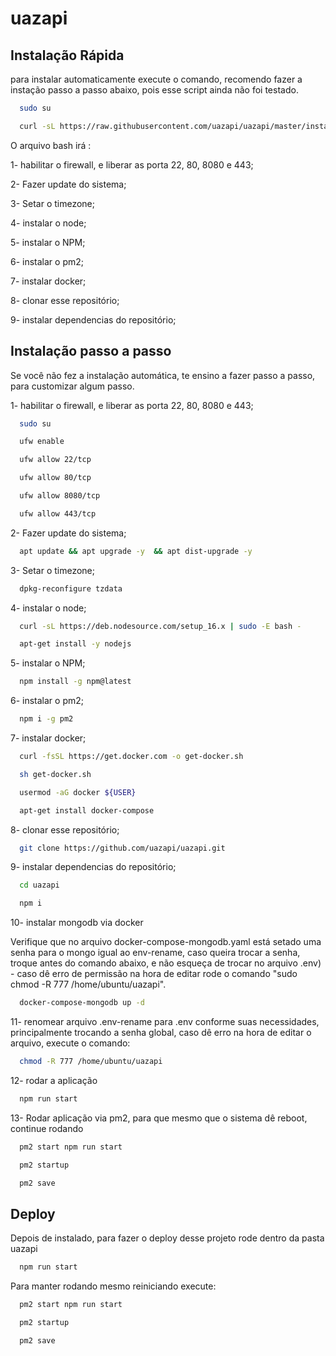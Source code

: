 
# uazapi






## Instalação Rápida

para instalar automaticamente execute o comando, recomendo fazer a instação passo a passo abaixo, pois esse script ainda não foi testado.

```bash
  sudo su
```

```bash
  curl -sL https://raw.githubusercontent.com/uazapi/uazapi/master/install.sh | bash
```

O arquivo bash irá :

1- habilitar o firewall, e liberar as porta 22, 80, 8080 e 443;

2- Fazer update do sistema;

3- Setar o timezone;

4- instalar o node;

5- instalar o NPM;

6- instalar o pm2;

7- instalar docker;

8- clonar esse repositório;

9- instalar dependencias do repositório;
    
## Instalação passo a passo

Se você não fez a instalação automática, te ensino a fazer passo a passo, para customizar algum passo.


1- habilitar o firewall, e liberar as porta 22, 80, 8080 e 443;

```bash
  sudo su
```
```bash
  ufw enable
```
```bash
  ufw allow 22/tcp
```

```bash
  ufw allow 80/tcp
```

```bash
  ufw allow 8080/tcp
```

```bash
  ufw allow 443/tcp
```

2- Fazer update do sistema;

```bash
  apt update && apt upgrade -y  && apt dist-upgrade -y
```

3- Setar o timezone;

```bash
  dpkg-reconfigure tzdata
```

4- instalar o node;

```bash
  curl -sL https://deb.nodesource.com/setup_16.x | sudo -E bash -
```
```bash
  apt-get install -y nodejs
```

5- instalar o NPM;

```bash
  npm install -g npm@latest
```

6- instalar o pm2;

```bash
  npm i -g pm2
```

7- instalar docker;

```bash
  curl -fsSL https://get.docker.com -o get-docker.sh
```
```bash
  sh get-docker.sh
```
```bash
  usermod -aG docker ${USER}
```
```bash
  apt-get install docker-compose
```

8- clonar esse repositório;

```bash
  git clone https://github.com/uazapi/uazapi.git
```

9- instalar dependencias do repositório;
```bash
  cd uazapi
```
```bash
  npm i
```
10- instalar mongodb via docker 

  Verifique que no arquivo docker-compose-mongodb.yaml está setado uma senha para o mongo igual ao env-rename, caso queira trocar a senha, troque antes do comando abaixo, e não esqueça de trocar no arquivo .env) - caso dê erro de permissão na hora de editar rode o comando "sudo chmod -R 777 /home/ubuntu/uazapi".

```bash
  docker-compose-mongodb up -d
```
11- renomear arquivo .env-rename para .env conforme suas necessidades, principalmente trocando a senha global, caso dê erro na hora de editar o arquivo, execute o comando:
```bash
  chmod -R 777 /home/ubuntu/uazapi
```

12- rodar a aplicação
```bash
  npm run start
```

13- Rodar aplicação via pm2, para que mesmo que o sistema dê reboot, continue rodando
```bash
  pm2 start npm run start
```
```bash
  pm2 startup
```
```bash
  pm2 save
```

## Deploy

Depois de instalado, para fazer o deploy desse projeto rode dentro da pasta uazapi

```bash
  npm run start
```

Para manter rodando mesmo reiniciando execute:


```bash
  pm2 start npm run start
```
```bash
  pm2 startup
  ```
```bash
  pm2 save
```